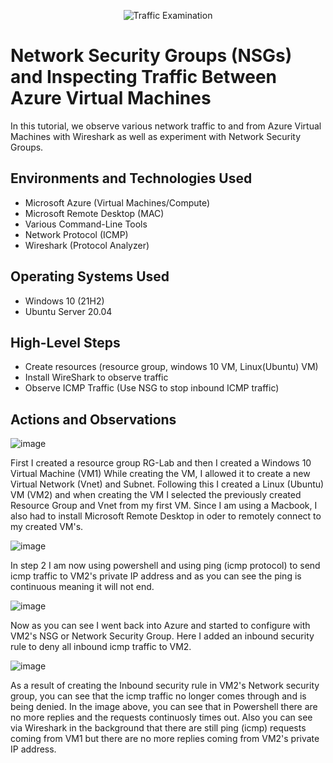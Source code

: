<p align="center">
<img src="https://i.imgur.com/Ua7udoS.png" alt="Traffic Examination"/>
</p>

<h1>Network Security Groups (NSGs) and Inspecting Traffic Between Azure Virtual Machines</h1>
In this tutorial, we observe various network traffic to and from Azure Virtual Machines with Wireshark as well as experiment with Network Security Groups. <br />



<h2>Environments and Technologies Used</h2>

- Microsoft Azure (Virtual Machines/Compute)
- Microsoft Remote Desktop (MAC)
- Various Command-Line Tools
- Network Protocol (ICMP)
- Wireshark (Protocol Analyzer)

<h2>Operating Systems Used </h2>

- Windows 10 (21H2)
- Ubuntu Server 20.04

<h2>High-Level Steps</h2>

- Create resources (resource group, windows 10 VM, Linux(Ubuntu) VM)
- Install WireShark to observe traffic
- Observe ICMP Traffic (Use NSG to stop inbound ICMP traffic)

<h2>Actions and Observations</h2>

![image](https://github.com/OmarJamaladdin/azure-network-protocols/assets/140512686/c06ca1ad-9431-4f62-857a-951d4fd539a7)

First I created a resource group RG-Lab and then I created a Windows 10 Virtual Machine (VM1)
While creating the VM, I allowed it to create a new Virtual Network (Vnet) and Subnet. Following this I created a Linux (Ubuntu) VM (VM2)
and when creating the VM I selected the previously created Resource Group and Vnet from my first VM. Since I am using a Macbook, I also had to install Microsoft Remote Desktop in oder to remotely connect to my created VM's.

![image](https://github.com/OmarJamaladdin/azure-network-protocols/assets/140512686/35d6fb97-75eb-46e8-83f3-5ef615d32298)

In step 2 I am now using powershell and using ping (icmp protocol) to send icmp traffic to VM2's private IP address and as you can see the ping is continuous meaning it will not end.

![image](https://github.com/OmarJamaladdin/azure-network-protocols/assets/140512686/bcf152ba-9c25-4b19-9ba7-d32bf5bb2bf0)

Now as you can see I went back into Azure and started to configure with VM2's NSG or Network Security Group. Here I added an inbound security rule to deny all inbound icmp traffic to VM2.


![image](https://github.com/OmarJamaladdin/azure-network-protocols/assets/140512686/e4d4048b-5b4b-4a31-82ca-a854b9c82546)


As a result of creating the Inbound security rule in VM2's Network security group, you can see that the icmp traffic no longer comes through and is being denied. In the image above, you can see that in Powershell there are no more replies and the requests continuosly times out. Also you can see via Wireshark in the background that there are still ping (icmp) requests coming from VM1 but there are no more replies coming from VM2's private IP address.
